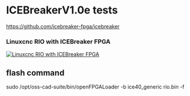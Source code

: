 # ICEBreakerV1.0e tests

https://github.com/icebreaker-fpga/icebreaker

### Linuxcnc RIO with ICEBreaker FPGA
[![Linuxcnc RIO with ICEBreaker FPGA](https://img.youtube.com/vi/58RNJSGD0qs/0.jpg)](https://www.youtube.com/watch?v=58RNJSGD0qs "Linuxcnc RIO with ICEBreaker FPGA")

## flash command
sudo /opt/oss-cad-suite/bin/openFPGALoader -b ice40_generic rio.bin -f
